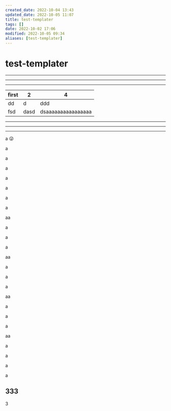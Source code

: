 ```yaml
---
created_date: 2022-10-04 13:43
updated_date: 2022-10-05 11:07
title: test-templater
tags: []
date: 2022-10-02 17:06
modified: 2022-10-05 09:34
aliases: [test-templater]
---
```


# test-templater


---
---
---

| first | 2    | 4                  |
| ----- | ---- | ------------------ |
| dd    | d    | ddd                |
| fsd   | dasd | dsaaaaaaaaaaaaaaaa | 

---
---
---

a 😜

a

a

a

a

a

a

a

aa

a

a

a

aa

a

a

a

aa

a

a

a

aa

a

a

a

a

## 333

3
